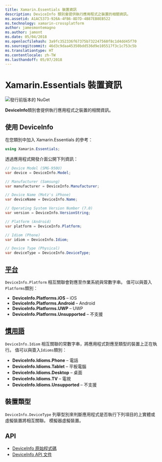 ```yaml
---
title: Xamarin.Essentials 裝置資訊
description: DeviceInfo 類別會提供執行應用程式之裝置的相關資訊。
ms.assetid: A1AC5373-926A-4FB6-8D7D-4B87EB8EB522
ms.technology: xamarin-crossplatform
author: jamesmontemagno
ms.author: jamont
ms.date: 05/04/2018
ms.openlocfilehash: 3a9fc352336f67375b732247560f8c1d4dd45f70
ms.sourcegitcommit: 46d3c9daa45350bdd536d9e105517f3c1c753c5b
ms.translationtype: HT
ms.contentlocale: zh-TW
ms.lasthandoff: 05/07/2018
---
```

# <a name="xamarinessentials-device-information"></a>Xamarin.Essentials 裝置資訊

![發行前版本的 NuGet](~/media/shared/pre-release.png)

**DeviceInfo**類別會提供執行應用程式之裝置的相關資訊。

## <a name="using-deviceinfo"></a>使用 DeviceInfo

在您類別中加入 Xamarin.Essentials 的參考：

```csharp
using Xamarin.Essentials;
```

透過應用程式開發介面公開下列資訊：

```csharp
// Device Model (SMG-950U)
var device = DeviceInfo.Model;

// Manufacturer (Samsung)
var manufacturer = DeviceInfo.Manufacturer;

// Device Name (Motz's iPhone)
var deviceName = DeviceInfo.Name;

// Operating System Version Number (7.0)
var version = DeviceInfo.VersionString;

// Platform (Android)
var platform = DeviceInfo.Platform;

// Idiom (Phone)
var idiom = DeviceInfo.Idiom;

// Device Type (Physical)
var deviceType = DeviceInfo.DeviceType;
```

## <a name="platformsxrefxamarinessentialsdeviceinfoplatforms"></a>[平台](xref:Xamarin.Essentials.DeviceInfo.Platforms)

`DeviceInfo.Platform` 相互關聯會對應至作業系統與常數字串。 值可以與簽入`Platforms`類別：

- **DeviceInfo.Platforms.iOS** – iOS
- **DeviceInfo.Platforms.Android** – Android
- **DeviceInfo.Platforms.UWP** – UWP
- **DeviceInfo.Platforms.Unsupported** – 不支援

## <a name="idiomsxrefxamarinessentialsdeviceinfoidioms"></a>[慣用語](xref:Xamarin.Essentials.DeviceInfo.Idioms)

`DeviceInfo.Idiom` 相互關聯的常數字串，將應用程式對應至類型的裝置上正在執行。 值可以與簽入`Idioms`類別：

- **DeviceInfo.Idioms.Phone** – 電話
- **DeviceInfo.Idioms.Tablet** – 平板電腦
- **DeviceInfo.Idioms.Desktop** – 桌面
- **DeviceInfo.Idioms.TV** – 電視
- **DeviceInfo.Idioms.Unsupported** – 不支援

## <a name="device-type"></a>裝置類型

`DeviceInfo.DeviceType` 列舉型別來判斷應用程式是否執行下列項目的上實體或虛擬裝置將相互關聯。 模擬器虛擬裝置。

## <a name="api"></a>API

- [DeviceInfo 原始程式碼](https://github.com/xamarin/Essentials/tree/master/Essentials/DeviceInfo)
- [DeviceInfo API 文件](xref:Xamarin.Essentials.DeviceInfo)
